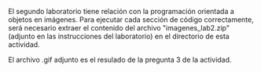 El segundo laboratorio tiene relación con la programación orientada a objetos en imágenes.
Para ejecutar cada sección de código correctamente, será necesario extraer el contenido del archivo "imagenes_lab2.zip" (adjunto en las instrucciones del laboratorio) en el directorio de esta actividad. 

El archivo .gif adjunto es el resulado de la pregunta 3 de la actividad.
